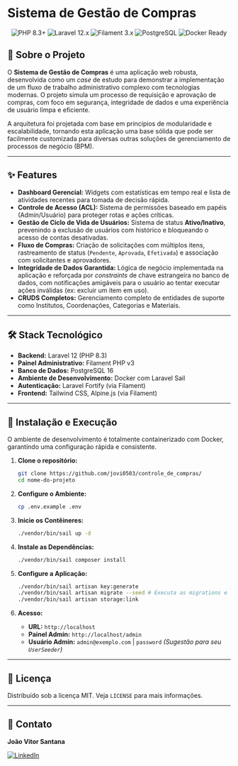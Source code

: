 # Sistema de Gestão de Compras

<p align="center">
  <img src="https://img.shields.io/badge/PHP-8.3%2B-777BB4?style=for-the-badge&logo=php" alt="PHP 8.3+">
  <img src="https://img.shields.io/badge/Laravel-12.x-FF2D20?style=for-the-badge&logo=laravel" alt="Laravel 12.x">
  <img src="https://img.shields.io/badge/Filament-3.x-F59E0B?style=for-the-badge" alt="Filament 3.x">
  <img src="https://img.shields.io/badge/PostgreSQL-16-336791?style=for-the-badge&logo=postgresql" alt="PostgreSQL">
  <img src="https://img.shields.io/badge/Docker-Ready-2496ED?style=for-the-badge&logo=docker" alt="Docker Ready">
</p>



## 🎯 Sobre o Projeto

O **Sistema de Gestão de Compras** é uma aplicação web robusta, desenvolvida como um *case* de estudo para demonstrar a implementação de um fluxo de trabalho administrativo complexo com tecnologias modernas. O projeto simula um processo de requisição e aprovação de compras, com foco em segurança, integridade de dados e uma experiência de usuário limpa e eficiente.

A arquitetura foi projetada com base em princípios de modularidade e escalabilidade, tornando esta aplicação uma base sólida que pode ser facilmente customizada para diversas outras soluções de gerenciamento de processos de negócio (BPM).

---

## ✨ Features

- **Dashboard Gerencial:** Widgets com estatísticas em tempo real e lista de atividades recentes para tomada de decisão rápida.
- **Controle de Acesso (ACL):** Sistema de permissões baseado em papéis (Admin/Usuário) para proteger rotas e ações críticas.
- **Gestão de Ciclo de Vida de Usuários:** Sistema de status **Ativo/Inativo**, prevenindo a exclusão de usuários com histórico e bloqueando o acesso de contas desativadas.
- **Fluxo de Compras:** Criação de solicitações com múltiplos itens, rastreamento de status (`Pendente`, `Aprovada`, `Efetivada`) e associação com solicitantes e aprovadores.
- **Integridade de Dados Garantida:** Lógica de negócio implementada na aplicação e reforçada por *constraints* de chave estrangeira no banco de dados, com notificações amigáveis para o usuário ao tentar executar ações inválidas (ex: excluir um item em uso).
- **CRUDS Completos:** Gerenciamento completo de entidades de suporte como Institutos, Coordenações, Categorias e Materiais.

---

## 🛠️ Stack Tecnológico

- **Backend:** Laravel 12 (PHP 8.3)
- **Painel Administrativo:** Filament PHP v3
- **Banco de Dados:** PostgreSQL 16
- **Ambiente de Desenvolvimento:** Docker com Laravel Sail
- **Autenticação:** Laravel Fortify (via Filament)
- **Frontend:** Tailwind CSS, Alpine.js (via Filament)

---

## 🚀 Instalação e Execução

O ambiente de desenvolvimento é totalmente containerizado com Docker, garantindo uma configuração rápida e consistente.

1.  **Clone o repositório:**
    ```bash
    git clone https://github.com/jovi0503/controle_de_compras/
    cd nome-do-projeto
    ```

2.  **Configure o Ambiente:**
    ```bash
    cp .env.example .env
    ```

3.  **Inicie os Contêineres:**
    ```bash
    ./vendor/bin/sail up -d
    ```

4.  **Instale as Dependências:**
    ```bash
    ./vendor/bin/sail composer install
    ```

5.  **Configure a Aplicação:**
    ```bash
    ./vendor/bin/sail artisan key:generate
    ./vendor/bin/sail artisan migrate --seed # Executa as migrations e os seeders
    ./vendor/bin/sail artisan storage:link
    ```

6.  **Acesso:**
    - **URL:** `http://localhost`
    - **Painel Admin:** `http://localhost/admin`
    - **Usuário Admin:** `admin@exemplo.com` | `password` *(Sugestão para seu `UserSeeder`)*

---

## 📜 Licença

Distribuído sob a licença MIT. Veja `LICENSE` para mais informações.

---

## 👤 Contato

**João Vitor Santana**

[![LinkedIn](https://img.shields.io/badge/linkedin-%230077B5.svg?style=for-the-badge&logo=linkedin&logoColor=white)](https://www.linkedin.com/in/jovii/)
